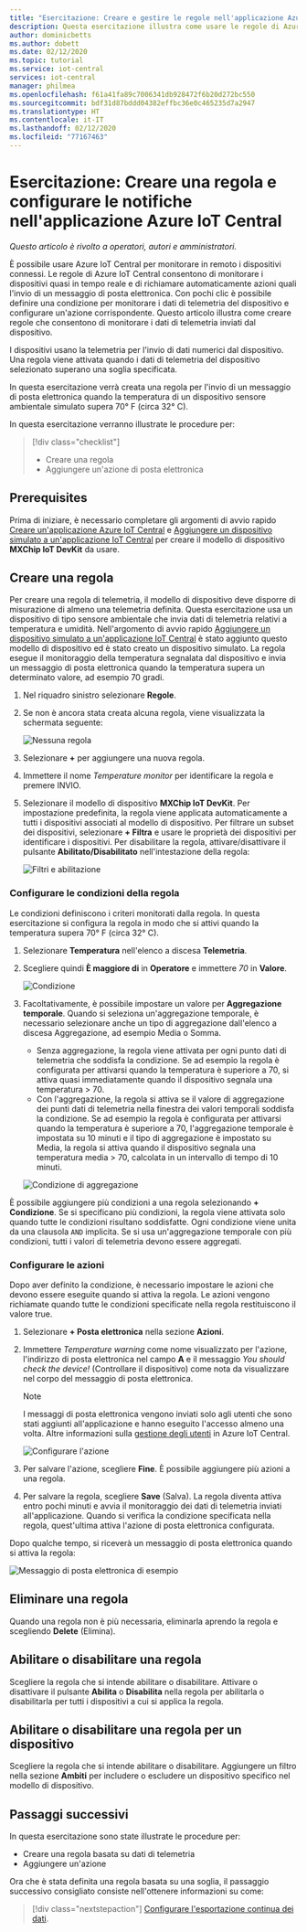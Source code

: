 ```yaml
---
title: "Esercitazione: Creare e gestire le regole nell'applicazione Azure IoT Central"
description: Questa esercitazione illustra come usare le regole di Azure IoT Central per il monitoraggio dei dispositivi in tempo reale e l'attivazione automatica di azioni quali l'invio di un messaggio di posta elettronica quando la regola si attiva.
author: dominicbetts
ms.author: dobett
ms.date: 02/12/2020
ms.topic: tutorial
ms.service: iot-central
services: iot-central
manager: philmea
ms.openlocfilehash: f61a41fa89c7006341db928472f6b20d272bc550
ms.sourcegitcommit: bdf31d87bddd04382effbc36e0c465235d7a2947
ms.translationtype: HT
ms.contentlocale: it-IT
ms.lasthandoff: 02/12/2020
ms.locfileid: "77167463"
---
```

# <a name="tutorial-create-a-rule-and-set-up-notifications-in-your-azure-iot-central-application"></a>Esercitazione: Creare una regola e configurare le notifiche nell'applicazione Azure IoT Central

*Questo articolo è rivolto a operatori, autori e amministratori.*

È possibile usare Azure IoT Central per monitorare in remoto i dispositivi connessi. Le regole di Azure IoT Central consentono di monitorare i dispositivi quasi in tempo reale e di richiamare automaticamente azioni quali l'invio di un messaggio di posta elettronica. Con pochi clic è possibile definire una condizione per monitorare i dati di telemetria del dispositivo e configurare un'azione corrispondente. Questo articolo illustra come creare regole che consentono di monitorare i dati di telemetria inviati dal dispositivo.

I dispositivi usano la telemetria per l'invio di dati numerici dal dispositivo. Una regola viene attivata quando i dati di telemetria del dispositivo selezionato superano una soglia specificata.

In questa esercitazione verrà creata una regola per l'invio di un messaggio di posta elettronica quando la temperatura di un dispositivo sensore ambientale simulato supera 70&deg; F (circa 32° C).

In questa esercitazione verranno illustrate le procedure per:

> [!div class="checklist"]
>
> * Creare una regola
> * Aggiungere un'azione di posta elettronica

## <a name="prerequisites"></a>Prerequisites

Prima di iniziare, è necessario completare gli argomenti di avvio rapido [Creare un'applicazione Azure IoT Central](./quick-deploy-iot-central.md) e [Aggiungere un dispositivo simulato a un'applicazione IoT Central](./quick-create-pnp-device.md) per creare il modello di dispositivo **MXChip IoT DevKit** da usare.

## <a name="create-a-rule"></a>Creare una regola

Per creare una regola di telemetria, il modello di dispositivo deve disporre di misurazione di almeno una telemetria definita. Questa esercitazione usa un dispositivo di tipo sensore ambientale che invia dati di telemetria relativi a temperatura e umidità. Nell'argomento di avvio rapido [Aggiungere un dispositivo simulato a un'applicazione IoT Central](./quick-create-pnp-device.md) è stato aggiunto questo modello di dispositivo ed è stato creato un dispositivo simulato. La regola esegue il monitoraggio della temperatura segnalata dal dispositivo e invia un messaggio di posta elettronica quando la temperatura supera un determinato valore, ad esempio 70 gradi.

1. Nel riquadro sinistro selezionare **Regole**.

1. Se non è ancora stata creata alcuna regola, viene visualizzata la schermata seguente:

    ![Nessuna regola](media/tutorial-create-telemetry-rules/rules-landing-page1.png)

1. Selezionare **+** per aggiungere una nuova regola.

1. Immettere il nome _Temperature monitor_ per identificare la regola e premere INVIO.

1. Selezionare il modello di dispositivo **MXChip IoT DevKit**. Per impostazione predefinita, la regola viene applicata automaticamente a tutti i dispositivi associati al modello di dispositivo. Per filtrare un subset dei dispositivi, selezionare **+ Filtra** e usare le proprietà dei dispositivi per identificare i dispositivi. Per disabilitare la regola, attivare/disattivare il pulsante **Abilitato/Disabilitato** nell'intestazione della regola:

    ![Filtri e abilitazione](media/tutorial-create-telemetry-rules/device-filters.png)

### <a name="configure-the-rule-conditions"></a>Configurare le condizioni della regola

Le condizioni definiscono i criteri monitorati dalla regola. In questa esercitazione si configura la regola in modo che si attivi quando la temperatura supera 70&deg; F (circa 32° C).

1. Selezionare **Temperatura** nell'elenco a discesa **Telemetria**.

1. Scegliere quindi **È maggiore di** in **Operatore** e immettere _70_ in **Valore**.

    ![Condizione](media/tutorial-create-telemetry-rules/condition-filled-out1.png)

1. Facoltativamente, è possibile impostare un valore per **Aggregazione temporale**. Quando si seleziona un'aggregazione temporale, è necessario selezionare anche un tipo di aggregazione dall'elenco a discesa Aggregazione, ad esempio Media o Somma.

    * Senza aggregazione, la regola viene attivata per ogni punto dati di telemetria che soddisfa la condizione. Se ad esempio la regola è configurata per attivarsi quando la temperatura è superiore a 70, si attiva quasi immediatamente quando il dispositivo segnala una temperatura > 70.
    * Con l'aggregazione, la regola si attiva se il valore di aggregazione dei punti dati di telemetria nella finestra dei valori temporali soddisfa la condizione. Se ad esempio la regola è configurata per attivarsi quando la temperatura è superiore a 70, l'aggregazione temporale è impostata su 10 minuti e il tipo di aggregazione è impostato su Media, la regola si attiva quando il dispositivo segnala una temperatura media > 70, calcolata in un intervallo di tempo di 10 minuti.

     ![Condizione di aggregazione](media/tutorial-create-telemetry-rules/aggregate-condition-filled-out1.png)

È possibile aggiungere più condizioni a una regola selezionando **+ Condizione**. Se si specificano più condizioni, la regola viene attivata solo quando tutte le condizioni risultano soddisfatte. Ogni condizione viene unita da una clausola `AND` implicita. Se si usa un'aggregazione temporale con più condizioni, tutti i valori di telemetria devono essere aggregati.

### <a name="configure-actions"></a>Configurare le azioni

Dopo aver definito la condizione, è necessario impostare le azioni che devono essere eseguite quando si attiva la regola. Le azioni vengono richiamate quando tutte le condizioni specificate nella regola restituiscono il valore true.

1. Selezionare **+ Posta elettronica** nella sezione **Azioni**.

1. Immettere _Temperature warning_ come nome visualizzato per l'azione, l'indirizzo di posta elettronica nel campo **A** e il messaggio _You should check the device!_ (Controllare il dispositivo) come nota da visualizzare nel corpo del messaggio di posta elettronica.

    > [!NOTE]
    > I messaggi di posta elettronica vengono inviati solo agli utenti che sono stati aggiunti all'applicazione e hanno eseguito l'accesso almeno una volta. Altre informazioni sulla [gestione degli utenti](howto-administer.md) in Azure IoT Central.

   ![Configurare l'azione](media/tutorial-create-telemetry-rules/configure-action1.png)

1. Per salvare l'azione, scegliere **Fine**. È possibile aggiungere più azioni a una regola.

1. Per salvare la regola, scegliere **Save** (Salva). La regola diventa attiva entro pochi minuti e avvia il monitoraggio dei dati di telemetria inviati all'applicazione. Quando si verifica la condizione specificata nella regola, quest'ultima attiva l'azione di posta elettronica configurata.

Dopo qualche tempo, si riceverà un messaggio di posta elettronica quando si attiva la regola:

![Messaggio di posta elettronica di esempio](media/tutorial-create-telemetry-rules/email.png)

## <a name="delete-a-rule"></a>Eliminare una regola

Quando una regola non è più necessaria, eliminarla aprendo la regola e scegliendo **Delete** (Elimina).

## <a name="enable-or-disable-a-rule"></a>Abilitare o disabilitare una regola

Scegliere la regola che si intende abilitare o disabilitare. Attivare o disattivare il pulsante **Abilita** o **Disabilita** nella regola per abilitarla o disabilitarla per tutti i dispositivi a cui si applica la regola.

## <a name="enable-or-disable-a-rule-for-a-device"></a>Abilitare o disabilitare una regola per un dispositivo

Scegliere la regola che si intende abilitare o disabilitare. Aggiungere un filtro nella sezione **Ambiti** per includere o escludere un dispositivo specifico nel modello di dispositivo.

## <a name="next-steps"></a>Passaggi successivi

In questa esercitazione sono state illustrate le procedure per:

* Creare una regola basata su dati di telemetria
* Aggiungere un'azione

Ora che è stata definita una regola basata su una soglia, il passaggio successivo consigliato consiste nell'ottenere informazioni su come:

> [!div class="nextstepaction"]
> [Configurare l'esportazione continua dei dati](./howto-export-data.md).
